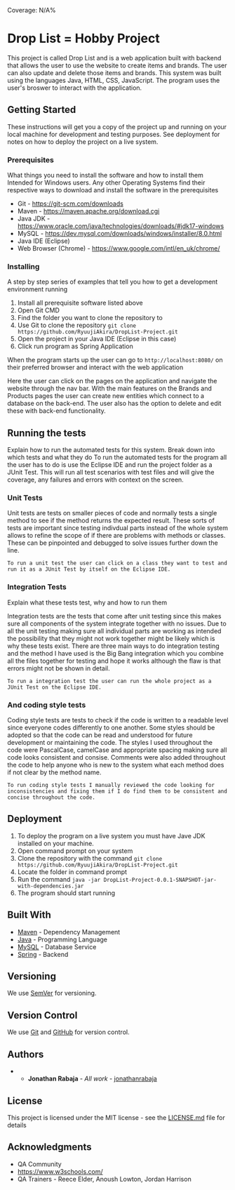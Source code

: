 Coverage: N/A%
# Drop List = Hobby Project

This project is called Drop List and is a web application built with backend that allows the user to use the website to create items and brands. The user can also update and
delete those items and brands. This system was built using the languages Java, HTML, CSS, JavaScript. The program uses the user's broswer to interact with the application.

## Getting Started

These instructions will get you a copy of the project up and running on your local machine for development and testing purposes. See deployment for notes on how to deploy the project on a live system.

### Prerequisites

What things you need to install the software and how to install them
Intended for Windows users. Any other Operating Systems find their respective ways to download and install the software in the prerequisites

* Git - https://git-scm.com/downloads
* Maven - https://maven.apache.org/download.cgi
* Java JDK - https://www.oracle.com/java/technologies/downloads/#jdk17-windows
* MySQL - https://dev.mysql.com/downloads/windows/installer/8.0.html
* Java IDE (Eclipse)
* Web Browser (Chrome) - https://www.google.com/intl/en_uk/chrome/


### Installing

A step by step series of examples that tell you how to get a development environment running

1. Install all prerequisite software listed above
2. Open Git CMD 
3. Find the folder you want to clone the repository to
4. Use Git to clone the repository `git clone https://github.com/RyuujiAkira/DropList-Project.git`
5. Open the project in your Java IDE (Eclipse in this case)
6. Click run program as Spring Application


When the program starts up the user can go to `http://localhost:8080/` on their preferred browser and interact with the web application

Here the user can click on the pages on the application and navigate the website through the nav bar.
With the main features on the Brands and Products pages the user can create new entities which connect to a database on the back-end.
The user also has the option to delete and edit these with back-end functionality.


## Running the tests

Explain how to run the automated tests for this system. Break down into which tests and what they do
To run the automated tests for the program all the user has to do is use the Eclipse IDE and run the project folder as a JUnit Test. This will run all test scenarios with test files and will give the coverage, any failures and errors with context on the screen. 

### Unit Tests 

Unit tests are tests on smaller pieces of code and normally tests a single method to see if the method returns the expected result. These sorts of tests are important since testing indivdual parts instead of the whole system allows to refine the scope of if there are problems with methods or classes. These can be pinpointed and debugged to solve issues further down the line.

```
To run a unit test the user can click on a class they want to test and run it as a JUnit Test by itself on the Eclipse IDE.
```

### Integration Tests 
Explain what these tests test, why and how to run them

Integration tests are the tests that come after unit testing since this makes sure all components of the system integrate together with no issues. Due to all the unit testing making sure all individual parts are working as intended the possibility that they might not work together might be likely which is why these tests exist. There are three main ways to do integration testing and the method I have used is the Big Bang integration which you combine all the files together for testing and hope it works although the flaw is that errors might not be shown in detail. 

```
To run a integration test the user can run the whole project as a JUnit Test on the Eclipse IDE.
```

### And coding style tests

Coding style tests are tests to check if the code is written to a readable level since everyone codes differently to one another. Some styles should be adopted so that the code can be read and understood for future development or maintaining the code. The styles I used throughout the code were PascalCase, camelCase and appropriate spacing making sure all code looks consistent and consise. Comments were also added throughout the code to help anyone who is new to the system what each method does if not clear by the method name. 

```
To run coding style tests I manually reviewed the code looking for inconsistencies and fixing them if I do find them to be consistent and concise throughout the code.
```

## Deployment

1. To deploy the program on a live system you must have Jave JDK installed on your machine. 
2. Open command prompt on your system
3. Clone the repository with the command `git clone https://github.com/RyuujiAkira/DropList-Project.git`
4. Locate the folder in command prompt
5. Run the command ``` java -jar DropList-Project-0.0.1-SNAPSHOT-jar-with-dependencies.jar ```
6. The program should start running 

## Built With

* [Maven](https://maven.apache.org/) - Dependency Management
* [Java](https://www.java.com/en/) - Programming Language
* [MySQL](https://www.mysql.com/) - Database Service
* [Spring](https://spring.io/projects/spring-boot) - Backend

## Versioning

We use [SemVer](http://semver.org/) for versioning.

## Version Control

We use [Git](https://git-scm.com/) and [GitHub](https://github.com/) for version control.

## Authors

* * **Jonathan Rabaja** - *All work* - [jonathanrabaja](https://github.com/ryuujiakira)

## License

This project is licensed under the MIT license - see the [LICENSE.md](LICENSE.md) file for details 

## Acknowledgments

* QA Community
* https://www.w3schools.com/
* QA Trainers - Reece Elder, Anoush Lowton, Jordan Harrison
